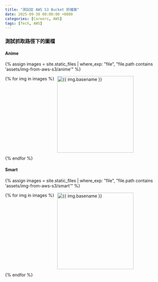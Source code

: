 ```yaml
---
title: "測試從 AWS S3 Bucket 抓檔案"
date: 2025-09-30 00:00:00 +0800
categories: [Careers, AWS]
tags: [Tech, AWS]
---
```


### 測試抓取路徑下的圖檔

#### Anime

{% assign images = site.static_files | where_exp: "file", "file.path contains 'assets/img-from-aws-s3/anime'" %}

<div style="display: flex; flex-wrap: wrap; gap: 10px;">
  {% for img in images %}
    <img src="{{ img.path }}" alt="{{ img.basename }}" style="width: 250px; height: auto;" />
  {% endfor %}
</div>

#### Smart

{% assign images = site.static_files | where_exp: "file", "file.path contains 'assets/img-from-aws-s3/smart'" %}

<div style="display: flex; flex-wrap: wrap; gap: 10px;">
  {% for img in images %}
    <img src="{{ img.path }}" alt="{{ img.basename }}" style="width: 250px; height: auto;" />
  {% endfor %}
</div>
